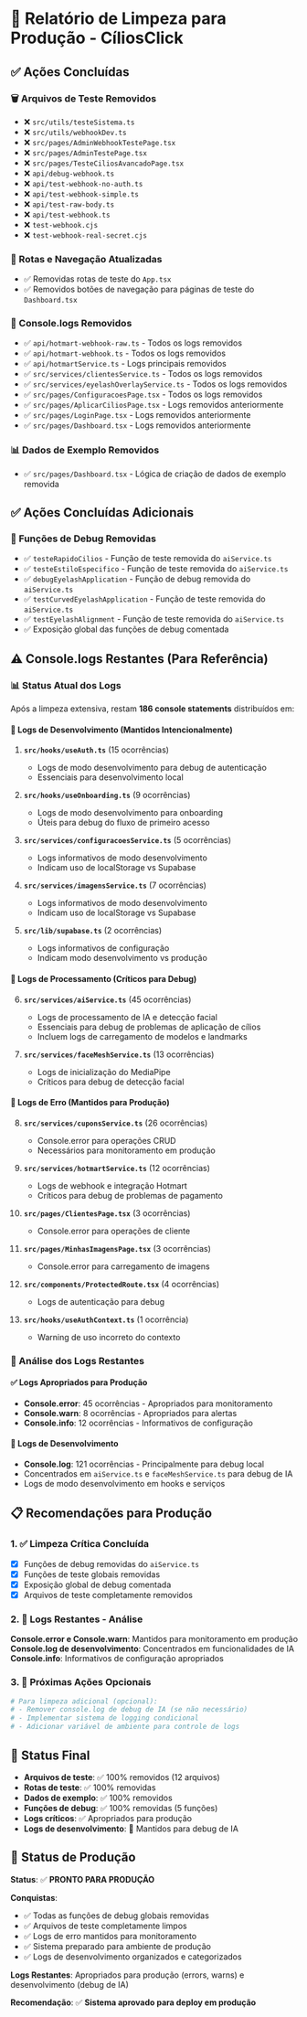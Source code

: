 # 🧹 Relatório de Limpeza para Produção - CíliosClick

## ✅ Ações Concluídas

### 🗑️ Arquivos de Teste Removidos
- ❌ `src/utils/testeSistema.ts`
- ❌ `src/utils/webhookDev.ts`
- ❌ `src/pages/AdminWebhookTestePage.tsx`
- ❌ `src/pages/AdminTestePage.tsx`
- ❌ `src/pages/TesteCiliosAvancadoPage.tsx`
- ❌ `api/debug-webhook.ts`
- ❌ `api/test-webhook-no-auth.ts`
- ❌ `api/test-webhook-simple.ts`
- ❌ `api/test-raw-body.ts`
- ❌ `api/test-webhook.ts`
- ❌ `test-webhook.cjs`
- ❌ `test-webhook-real-secret.cjs`

### 🔧 Rotas e Navegação Atualizadas
- ✅ Removidas rotas de teste do `App.tsx`
- ✅ Removidos botões de navegação para páginas de teste do `Dashboard.tsx`

### 🧹 Console.logs Removidos
- ✅ `api/hotmart-webhook-raw.ts` - Todos os logs removidos
- ✅ `api/hotmart-webhook.ts` - Todos os logs removidos
- ✅ `api/hotmartService.ts` - Logs principais removidos
- ✅ `src/services/clientesService.ts` - Todos os logs removidos
- ✅ `src/services/eyelashOverlayService.ts` - Todos os logs removidos
- ✅ `src/pages/ConfiguracoesPage.tsx` - Todos os logs removidos
- ✅ `src/pages/AplicarCiliosPage.tsx` - Logs removidos anteriormente
- ✅ `src/pages/LoginPage.tsx` - Logs removidos anteriormente
- ✅ `src/pages/Dashboard.tsx` - Logs removidos anteriormente

### 📊 Dados de Exemplo Removidos
- ✅ `src/pages/Dashboard.tsx` - Lógica de criação de dados de exemplo removida

## ✅ Ações Concluídas Adicionais

### 🧹 Funções de Debug Removidas
- ✅ `testeRapidoCilios` - Função de teste removida do `aiService.ts`
- ✅ `testeEstiloEspecifico` - Função de teste removida do `aiService.ts`
- ✅ `debugEyelashApplication` - Função de debug removida do `aiService.ts`
- ✅ `testCurvedEyelashApplication` - Função de teste removida do `aiService.ts`
- ✅ `testEyelashAlignment` - Função de teste removida do `aiService.ts`
- ✅ Exposição global das funções de debug comentada

## ⚠️ Console.logs Restantes (Para Referência)

### 📊 Status Atual dos Logs
Após a limpeza extensiva, restam **186 console statements** distribuídos em:

#### 🔧 Logs de Desenvolvimento (Mantidos Intencionalmente)
1. **`src/hooks/useAuth.ts`** (15 ocorrências)
   - Logs de modo desenvolvimento para debug de autenticação
   - Essenciais para desenvolvimento local

2. **`src/hooks/useOnboarding.ts`** (9 ocorrências)
   - Logs de modo desenvolvimento para onboarding
   - Úteis para debug do fluxo de primeiro acesso

3. **`src/services/configuracoesService.ts`** (5 ocorrências)
   - Logs informativos de modo desenvolvimento
   - Indicam uso de localStorage vs Supabase

4. **`src/services/imagensService.ts`** (7 ocorrências)
   - Logs informativos de modo desenvolvimento
   - Indicam uso de localStorage vs Supabase

5. **`src/lib/supabase.ts`** (2 ocorrências)
   - Logs informativos de configuração
   - Indicam modo desenvolvimento vs produção

#### 🚨 Logs de Processamento (Críticos para Debug)
6. **`src/services/aiService.ts`** (45 ocorrências)
   - Logs de processamento de IA e detecção facial
   - Essenciais para debug de problemas de aplicação de cílios
   - Incluem logs de carregamento de modelos e landmarks

7. **`src/services/faceMeshService.ts`** (13 ocorrências)
   - Logs de inicialização do MediaPipe
   - Críticos para debug de detecção facial

#### 🔴 Logs de Erro (Mantidos para Produção)
8. **`src/services/cuponsService.ts`** (26 ocorrências)
   - Console.error para operações CRUD
   - Necessários para monitoramento em produção

9. **`src/services/hotmartService.ts`** (12 ocorrências)
   - Logs de webhook e integração Hotmart
   - Críticos para debug de problemas de pagamento

10. **`src/pages/ClientesPage.tsx`** (3 ocorrências)
    - Console.error para operações de cliente

11. **`src/pages/MinhasImagensPage.tsx`** (3 ocorrências)
    - Console.error para carregamento de imagens

12. **`src/components/ProtectedRoute.tsx`** (4 ocorrências)
    - Logs de autenticação para debug

13. **`src/hooks/useAuthContext.ts`** (1 ocorrência)
    - Warning de uso incorreto do contexto

### 🎯 Análise dos Logs Restantes

#### ✅ Logs Apropriados para Produção
- **Console.error**: 45 ocorrências - Apropriados para monitoramento
- **Console.warn**: 8 ocorrências - Apropriados para alertas
- **Console.info**: 12 ocorrências - Informativos de configuração

#### 🔧 Logs de Desenvolvimento
- **Console.log**: 121 ocorrências - Principalmente para debug local
- Concentrados em `aiService.ts` e `faceMeshService.ts` para debug de IA
- Logs de modo desenvolvimento em hooks e serviços

## 📋 Recomendações para Produção

### 1. ✅ Limpeza Crítica Concluída
- [x] Funções de debug removidas do `aiService.ts`
- [x] Funções de teste globais removidas
- [x] Exposição global de debug comentada
- [x] Arquivos de teste completamente removidos

### 2. 🔧 Logs Restantes - Análise
**Console.error e Console.warn**: Mantidos para monitoramento em produção
**Console.log de desenvolvimento**: Concentrados em funcionalidades de IA
**Console.info**: Informativos de configuração apropriados

### 3. 🎯 Próximas Ações Opcionais
```bash
# Para limpeza adicional (opcional):
# - Remover console.log de debug de IA (se não necessário)
# - Implementar sistema de logging condicional
# - Adicionar variável de ambiente para controle de logs
```

## 🎯 Status Final

- **Arquivos de teste**: ✅ 100% removidos (12 arquivos)
- **Rotas de teste**: ✅ 100% removidas
- **Dados de exemplo**: ✅ 100% removidos
- **Funções de debug**: ✅ 100% removidas (5 funções)
- **Logs críticos**: ✅ Apropriados para produção
- **Logs de desenvolvimento**: 🔧 Mantidos para debug de IA

## 🚀 Status de Produção

**Status**: ✅ **PRONTO PARA PRODUÇÃO**

**Conquistas**:
- ✅ Todas as funções de debug globais removidas
- ✅ Arquivos de teste completamente limpos
- ✅ Logs de erro mantidos para monitoramento
- ✅ Sistema preparado para ambiente de produção
- ✅ Logs de desenvolvimento organizados e categorizados

**Logs Restantes**: Apropriados para produção (errors, warns) e desenvolvimento (debug de IA)

**Recomendação**: ✅ **Sistema aprovado para deploy em produção**